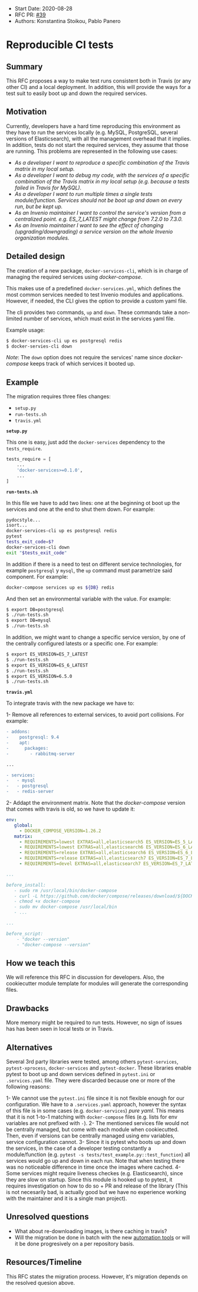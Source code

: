 - Start Date: 2020-08-28
- RFC PR: [#39](https://github.com/inveniosoftware/rfcs/pull/39)
- Authors: Konstantina Stoikou, Pablo Panero

# Reproducible CI tests

## Summary

This RFC proposes a way to make test runs consistent both in Travis (or any
other CI) and a local deployment. In addition, this will provide the ways for
a test suit to easily boot up and down the required services.

## Motivation

Currently, developers have a hard time reproducing this environment as they
have to run the services locally (e.g. MySQL, PostgreSQL, several versions of
Elasticsearch), with all the management overhead that it implies. In addition,
tests do not start the required services, they assume that those are running.
This problems are represented in the following use cases:

- *As a developer I want to reproduce a specific combination of the Travis
  matrix in my local setup.*
- *As a developer I want to debug my code, with the services of a specific
  combination of the Travis matrix in my local setup (e.g. because a tests
  failed in Travis for MySQL).*
- *As a developer I want to run multiple times a single tests module/function.
  Services should not be boot up and down on every run, but be kept up.*
- *As an Invenio maintainer I want to control the service's version from a
  centralized point. e.g. ES_7_LATEST might change from 7.2.0 to 7.3.0.*
- *As an Invenio maintainer I want to see the effect of changing
  (upgrading/downgrading) a service version on the whole Invenio organization
  modules.*

## Detailed design

The creation of a new package, `docker-services-cli`, which is in charge of
managing the required services using *docker-compose*.

This makes use of a predefined `docker-services.yml`, which defines the most
common services needed to test Invenio modules and applications. However, if
needed, the CLI gives the option to provide a custom yaml file.

The cli provides two commands, `up` and `down`. These commands take a
non-limited number of services, which must exist in the services yaml file.

Example usage:

``` bash
$ docker-services-cli up es postgresql redis
$ docker-servies-cli down
```

*Note*: The `down` option does not require the services' name since
*docker-compose* keeps track of which services it booted up.

## Example

The migration requires three files changes:

- `setup.py`
- `run-tests.sh`
- `travis.yml`

**`setup.py`**

This one is easy, just add the `docker-services` dependency to the
`tests_require`.

``` python
tests_require = [
    ...
    'docker-services>=0.1.0',
    ...
]
```

**`run-tests.sh`**

In this file we have to add two lines: one at the beginning ot boot up the
services and one at the end to shut them down. For example:

```bash
pydocstyle...
isort...
docker-services-cli up es postgresql redis
pytest
tests_exit_code=$?
docker-services-cli down
exit "$tests_exit_code"
```

In addition if there is a need to test on different service technologies, for
example `postgresql` y `mysql`, the `up` command must parametrize said
component. For example:

```bash
docker-compose services up es ${DB} redis
```

And then set an environmental variable with the value. For example:

```bash
$ export DB=postgresql
$ ./run-tests.sh
$ export DB=mysql
$ ./run-tests.sh
```

In addition, we might want to change a specific service version, by one of the
centrally configured latests or a specific one. For example:

```bash
$ export ES_VERSION=ES_7_LATEST
$ ./run-tests.sh
$ export ES_VERSION=ES_6_LATEST
$ ./run-tests.sh
$ export ES_VERSION=6.5.0
$ ./run-tests.sh
```


**`travis.yml`**

To integrate travis with the new package we have to:

1- Remove all references to external services, to avoid port collisions. For
   example:

```diff
- addons:		
-    postgresql: 9.4		
-    apt:		
-      packages:		
-        - rabbitmq-server

...

- services:
-   - mysql
-   - postgresql
-   - redis-server
```

2- Addapt the environment matrix. Note that the *docker-compose* version that
   comes with travis is old, so we have to update it:

```yaml
env:
   global:
     - DOCKER_COMPOSE_VERSION=1.26.2
   matrix:
     - REQUIREMENTS=lowest EXTRAS=all,elasticsearch5 ES_VERSION=ES_5_LATEST
     - REQUIREMENTS=lowest EXTRAS=all,elasticsearch6 ES_VERSION=ES_6_LATEST
     - REQUIREMENTS=release EXTRAS=all,elasticsearch6 ES_VERSION=ES_6_LATEST
     - REQUIREMENTS=release EXTRAS=all,elasticsearch7 ES_VERSION=ES_7_LATEST
     - REQUIREMENTS=devel EXTRAS=all,elasticsearch7 ES_VERSION=ES_7_LATEST

...

before_install:
   - sudo rm /usr/local/bin/docker-compose
   - curl -L https://github.com/docker/compose/releases/download/${DOCKER_COMPOSE_VERSION}/docker-compose-`uname -s`-`uname -m` > docker-compose
   - chmod +x docker-compose
   - sudo mv docker-compose /usr/local/bin
   - ...

...

before_script:
    - "docker --version"
    - "docker-compose --version"
```

## How we teach this

We will reference this RFC in discussion for developers. Also, the
cookiecutter module template for modules will generate the corresponding
files.

## Drawbacks

More memory might be required to run tests. However, no sign of issues has
has been seen in local tests or in Travis.

## Alternatives

Several 3rd party libraries were tested, among others `pytest-services`,
`pytest-xprocess`, `docker-services` and `pytest-docker`. These libraries
enable pytest to boot up and down services defined in `pytest.ini` or
`.services.yaml` file. They were discarded because one or more of the
following reasons:

1- We cannot use the `pytest.ini` file since it is not flexible enough
   for our configuration. We have to a `.services.yaml` approach, however
   the syntax of this file is in some cases (e.g. `docker-services`) *pure
   yaml*. This means that it is not 1-to-1 matching with `docker-compose`
   files (e.g. lists for env variables are not prefixed with `-`).
2- The mentioned services file would not be centrally managed, but come
   with each module when cookiecutted. Then, even if versions can be centrally
   managed using env variables, service configuration cannot.
3- Since it is pytest who boots up and down the services, in the case of a
   developer testing constantly a module/function (e.g. `pytest -s tests/test_example.py::test_function`)
   all services would go up and down in each run. Note that when testing
   there was no noticeable difference in time once the images where cached.
4- Some services might require liveness checkes (e.g. Elasticsearch), since
   they are slow on startup. Since this module is hooked up to pytest, it
   requires investigation on how to do so + PR and release of the library
   (This is not necesarily bad, is actually good but we have no experience
   working with the maintainer and it is a single man project).

## Unresolved questions

- What about re-downloading images, is there caching in travis?
- Will the migration be done in batch with the new
  [automation tools](https://github.com/inveniosoftware/automation-tools) or
  will it be done progresively on a per repository basis.

## Resources/Timeline

This RFC states the migration process. However, it's migration depends on the
resolved quesion above.

